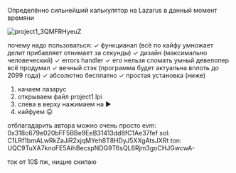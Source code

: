 Определённо сильнейший калькулятор на Lazarus в данный момент времяни

![project1_3QMFRHyeuZ](https://github.com/user-attachments/assets/91351b20-c3cc-4df2-aaea-be398eb5e119)

почему надо пользоваться:
✓ функцианал (всё по кайфу умножает делит прибавляет отнимает за секунды)
✓ дизайн (максимально человеческий)
✓ errors handler ✓ его нельзя сломать умный девелопер всё продумал
✓ вечный стэк (программа будет актуальна вплоть до 2099 года)
✓ абсолютно бесплатно
✓ простая установка (ниже)

1. качаем лазарус
2. открываем файл project1.lpi
3. слева в верху нажимаем на ▶
4. кайфуем 😛

отблагадарить автора можно очень просто 
evm: 0x318c679e020bFF5BBe9EeB31413dd8fC1Ae37fef
sol: C1LRf1bmALwRkZaJiR2xjqMYeh8T8HDyJ5XXgAtsJXRt
ton: UQC9TuXA7knoFE5AihBecspNDG9T6sQL6Rjm3goCHJGwcwA-

ток от 10$ пж, нищие скипаю
